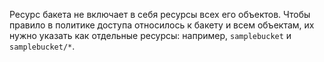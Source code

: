 Ресурс бакета не включает в себя ресурсы всех его объектов. Чтобы правило в политике доступа относилось к бакету и всем объектам, их нужно указать как отдельные ресурсы: например, `samplebucket` и `samplebucket/*`.